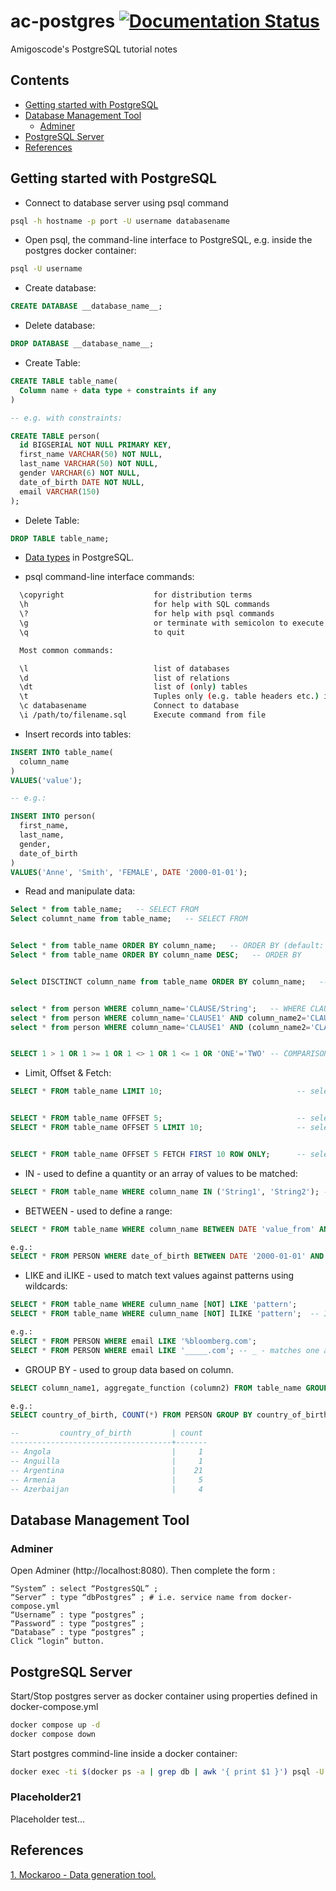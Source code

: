 # ac-postgres [![Documentation Status](https://readthedocs.org/projects/ansicolortags/badge/?version=latest)](http://ansicolortags.readthedocs.io/?badge=latest)

Amigoscode's PostgreSQL tutorial notes

## Contents

- [Getting started with PostgreSQL](#Getting-started-with-PostgreSQL)
- [Database Management Tool](#Database-Management-Tool)
  - [Adminer](#Adminer)
- [PostgreSQL Server](#PostgreSQL-Server)
- [References](#References)

## Getting started with PostgreSQL

- Connect to database server using psql command

```sh
psql -h hostname -p port -U username databasename
```
- Open psql, the command-line interface to PostgreSQL, e.g. inside the postgres docker container:

```sh
psql -U username
```

- Create database:

```sql
CREATE DATABASE __database_name__;
```

- Delete database:

```sql
DROP DATABASE __database_name__;
```
- Create Table:

```sql
CREATE TABLE table_name(
  Column name + data type + constraints if any
)

-- e.g. with constraints: 

CREATE TABLE person(
  id BIGSERIAL NOT NULL PRIMARY KEY, 
  first_name VARCHAR(50) NOT NULL,
  last_name VARCHAR(50) NOT NULL,
  gender VARCHAR(6) NOT NULL,
  date_of_birth DATE NOT NULL,
  email VARCHAR(150)
);
```
- Delete Table:
```sql
DROP TABLE table_name;
```

- [Data types](https://www.postgresql.org/docs/13/datatype.html) in PostgreSQL.

- psql command-line interface commands:
```sh
  \copyright                    for distribution terms
  \h                            for help with SQL commands
  \?                            for help with psql commands
  \g                            or terminate with semicolon to execute query
  \q                            to quit

  Most common commands: 

  \l                            list of databases
  \d                            list of relations
  \dt                           list of (only) tables
  \t                            Tuples only (e.g. table headers etc.) is off/on.
  \c databasename               Connect to database
  \i /path/to/filename.sql      Execute command from file
```

- Insert records into tables:
```sql
INSERT INTO table_name(
  column_name
)
VALUES('value');

-- e.g.: 

INSERT INTO person(
  first_name,
  last_name,
  gender,
  date_of_birth
)
VALUES('Anne', 'Smith', 'FEMALE', DATE '2000-01-01');
```

- Read and manipulate data:
```sql
Select * from table_name;   -- SELECT FROM 
Select columnt_name from table_name;   -- SELECT FROM 


Select * from table_name ORDER BY column_name;   -- ORDER BY (default: ASC)
Select * from table_name ORDER BY column_name DESC;   -- ORDER BY


Select DISCTINCT column_name from table_name ORDER BY column_name;   -- DISCTINCT


select * from person WHERE column_name='CLAUSE/String';   -- WHERE CLAUSE and AND
select * from person WHERE column_name='CLAUSE1' AND column_name2='CLAUSE2';   -- WHERE CLAUSE and AND
select * from person WHERE column_name='CLAUSE1' AND (column_name2='CLAUSE2' OR column_name3='CLAUSE3');   -- WHERE CLAUSE and AND


SELECT 1 > 1 OR 1 >= 1 OR 1 <> 1 OR 1 <= 1 OR 'ONE'='TWO' -- COMPARISON OPERATIONS
```
- Limit, Offset & Fetch:
```sql
SELECT * FROM table_name LIMIT 10;                              -- select first 10 entries


SELECT * FROM table_name OFFSET 5;                              -- select entries after 5th entry
SELECT * FROM table_name OFFSET 5 LIMIT 10;                     -- select first 10 entries after 5th entry


SELECT * FROM table_name OFFSET 5 FETCH FIRST 10 ROW ONLY;      -- select first 10 entries after 5th entry. Similar to limit but FETCH is SQL standard query command
```

- IN - used to define a quantity or an array of values to be matched: 
```sql
SELECT * FROM table_name WHERE column_name IN ('String1', 'String2'); -- Or equivalent of query with OR: 'SELECT * FROM table_name where culumn_name='String1' OR culumn_name='String2''
```

- BETWEEN - used to define a range:
```sql
SELECT * FROM table_name WHERE column_name BETWEEN DATE 'value_from' AND 'value_until';

e.g.:
SELECT * FROM PERSON WHERE date_of_birth BETWEEN DATE '2000-01-01' AND '2020-10-30';
```

- LIKE and iLIKE - used to match text values against patterns using wildcards:
```sql
SELECT * FROM table_name WHERE culumn_name [NOT] LIKE 'pattern'; 
SELECT * FROM table_name WHERE culumn_name [NOT] ILIKE 'pattern';  -- ILIKE - case insensitive

e.g.: 
SELECT * FROM PERSON WHERE email LIKE '%bloomberg.com';
SELECT * FROM PERSON WHERE email LIKE '_____.com'; -- _ - matches one any character
```

- GROUP BY - used to group data based on column.
```sql
SELECT column_name1, aggregate_function (column2) FROM table_name GROUP BY column_name1;

e.g.: 
SELECT country_of_birth, COUNT(*) FROM PERSON GROUP BY country_of_birth ORDER BY country_of_birth; -- Counts how many entries have value e.g. Germany in column country_of_birth, i.e. how many person from Germany.

--         country_of_birth         | count
------------------------------------+-------
-- Angola                           |     1
-- Anguilla                         |     1
-- Argentina                        |    21
-- Armenia                          |     5
-- Azerbaijan                       |     4
```
## Database Management Tool

### Adminer

Open Adminer (http://localhost:8080). Then complete the form :
```
“System” : select “PostgresSQL” ;
“Server” : type “dbPostgres” ; # i.e. service name from docker-compose.yml
“Username” : type “postgres” ;
“Password” : type “postgres” ;
“Database” : type “postgres” ;
Click “login” button.
```

## PostgreSQL Server

Start/Stop postgres server as docker container using properties defined in docker-compose.yml
```sh
docker compose up -d
docker compose down
```

Start postgres commind-line inside a docker container:

```sh
docker exec -ti $(docker ps -a | grep db | awk '{ print $1 }') psql -U postgres
```

### Placeholder21

Placeholder test...

## References

[1. Mockaroo - Data generation tool.](https://www.mockaroo.com/)